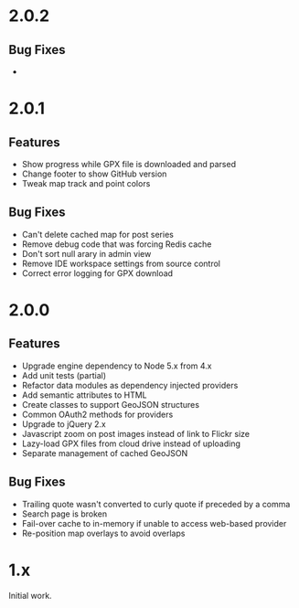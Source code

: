 # 2.0.2
## Bug Fixes
- 

# 2.0.1
## Features
- Show progress while GPX file is downloaded and parsed
- Change footer to show GitHub version
- Tweak map track and point colors

## Bug Fixes
- Can't delete cached map for post series
- Remove debug code that was forcing Redis cache
- Don't sort null arary in admin view
- Remove IDE workspace settings from source control
- Correct error logging for GPX download

# 2.0.0
## Features
- Upgrade engine dependency to Node 5.x from 4.x
- Add unit tests (partial)
- Refactor data modules as dependency injected providers
- Add semantic attributes to HTML
- Create classes to support GeoJSON structures
- Common OAuth2 methods for providers
- Upgrade to jQuery 2.x
- Javascript zoom on post images instead of link to Flickr size
- Lazy-load GPX files from cloud drive instead of uploading
- Separate management of cached GeoJSON

## Bug Fixes
- Trailing quote wasn't converted to curly quote if preceded by a comma
- Search page is broken
- Fail-over cache to in-memory if unable to access web-based provider
- Re-position map overlays to avoid overlaps

# 1.x
Initial work.